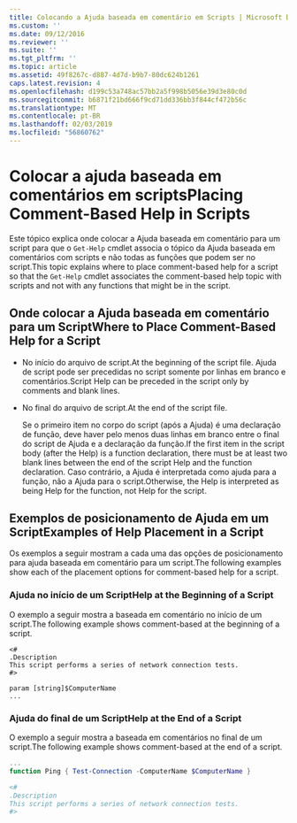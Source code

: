 ```yaml
---
title: Colocando a Ajuda baseada em comentário em Scripts | Microsoft Docs
ms.custom: ''
ms.date: 09/12/2016
ms.reviewer: ''
ms.suite: ''
ms.tgt_pltfrm: ''
ms.topic: article
ms.assetid: 49f8267c-d887-4d7d-b9b7-80dc624b1261
caps.latest.revision: 4
ms.openlocfilehash: d199c53a748ac57bb2a5f998b5056e39d3e80c0d
ms.sourcegitcommit: b6871f21bd666f9cd71dd336bb3f844cf472b56c
ms.translationtype: MT
ms.contentlocale: pt-BR
ms.lasthandoff: 02/03/2019
ms.locfileid: "56860762"
---
```

# <a name="placing-comment-based-help-in-scripts"></a><span data-ttu-id="5aa7f-102">Colocar a ajuda baseada em comentários em scripts</span><span class="sxs-lookup"><span data-stu-id="5aa7f-102">Placing Comment-Based Help in Scripts</span></span>

<span data-ttu-id="5aa7f-103">Este tópico explica onde colocar a Ajuda baseada em comentário para um script para que o `Get-Help` cmdlet associa o tópico da Ajuda baseada em comentários com scripts e não todas as funções que podem ser no script.</span><span class="sxs-lookup"><span data-stu-id="5aa7f-103">This topic explains where to place comment-based help for a script so that the `Get-Help` cmdlet associates the comment-based help topic with scripts and not with any functions that might be in the script.</span></span>

## <a name="where-to-place-comment-based-help-for-a-script"></a><span data-ttu-id="5aa7f-104">Onde colocar a Ajuda baseada em comentário para um Script</span><span class="sxs-lookup"><span data-stu-id="5aa7f-104">Where to Place Comment-Based Help for a Script</span></span>

- <span data-ttu-id="5aa7f-105">No início do arquivo de script.</span><span class="sxs-lookup"><span data-stu-id="5aa7f-105">At the beginning of the script file.</span></span> <span data-ttu-id="5aa7f-106">Ajuda de script pode ser precedidas no script somente por linhas em branco e comentários.</span><span class="sxs-lookup"><span data-stu-id="5aa7f-106">Script Help can be preceded in the script only by comments and blank lines.</span></span>

- <span data-ttu-id="5aa7f-107">No final do arquivo de script.</span><span class="sxs-lookup"><span data-stu-id="5aa7f-107">At the end of the script file.</span></span>

  <span data-ttu-id="5aa7f-108">Se o primeiro item no corpo do script (após a Ajuda) é uma declaração de função, deve haver pelo menos duas linhas em branco entre o final do script de Ajuda e a declaração da função.</span><span class="sxs-lookup"><span data-stu-id="5aa7f-108">If the first item in the script body (after the Help) is a function declaration, there must be at least two blank lines between the end of the script Help and the function declaration.</span></span> <span data-ttu-id="5aa7f-109">Caso contrário, a Ajuda é interpretada como ajuda para a função, não a Ajuda para o script.</span><span class="sxs-lookup"><span data-stu-id="5aa7f-109">Otherwise, the Help is interpreted as being Help for the function, not Help for the script.</span></span>

## <a name="examples-of-help-placement-in-a-script"></a><span data-ttu-id="5aa7f-110">Exemplos de posicionamento de Ajuda em um Script</span><span class="sxs-lookup"><span data-stu-id="5aa7f-110">Examples of Help Placement in a Script</span></span>

 <span data-ttu-id="5aa7f-111">Os exemplos a seguir mostram a cada uma das opções de posicionamento para ajuda baseada em comentário para um script.</span><span class="sxs-lookup"><span data-stu-id="5aa7f-111">The following examples show each of the placement options for comment-based help for a script.</span></span>

### <a name="help-at-the-beginning-of-a-script"></a><span data-ttu-id="5aa7f-112">Ajuda no início de um Script</span><span class="sxs-lookup"><span data-stu-id="5aa7f-112">Help at the Beginning of a Script</span></span>

 <span data-ttu-id="5aa7f-113">O exemplo a seguir mostra a baseada em comentário no início de um script.</span><span class="sxs-lookup"><span data-stu-id="5aa7f-113">The following example shows comment-based at the beginning of a script.</span></span>

```
<#
.Description
This script performs a series of network connection tests.
#>

param [string]$ComputerName
...
```

### <a name="help-at-the-end-of-a-script"></a><span data-ttu-id="5aa7f-114">Ajuda do final de um Script</span><span class="sxs-lookup"><span data-stu-id="5aa7f-114">Help at the End of a Script</span></span>

 <span data-ttu-id="5aa7f-115">O exemplo a seguir mostra a baseada em comentários no final de um script.</span><span class="sxs-lookup"><span data-stu-id="5aa7f-115">The following example shows comment-based at the end of a script.</span></span>

```powershell
...
function Ping { Test-Connection -ComputerName $ComputerName }

<#
.Description
This script performs a series of network connection tests.
#>

```
